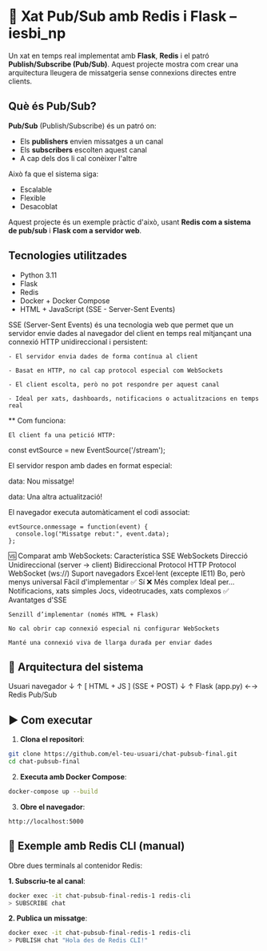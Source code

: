 # 💬 Xat Pub/Sub amb Redis i Flask – iesbi_np

Un xat en temps real implementat amb **Flask**, **Redis** i el patró **Publish/Subscribe (Pub/Sub)**. Aquest projecte mostra com crear una arquitectura lleugera de missatgeria sense connexions directes entre clients.

## Què és Pub/Sub?

**Pub/Sub** (Publish/Subscribe) és un patró on:

- Els **publishers** envien missatges a un canal
- Els **subscribers** escolten aquest canal
- A cap dels dos li cal conèixer l'altre

Això fa que el sistema siga:
- Escalable
- Flexible
- Desacoblat

Aquest projecte és un exemple pràctic d'això, usant **Redis com a sistema de pub/sub** i **Flask com a servidor web**.

## Tecnologies utilitzades

- Python 3.11
- Flask
- Redis
- Docker + Docker Compose
- HTML + JavaScript (SSE - Server-Sent Events)

SSE (Server-Sent Events) és una tecnologia web que permet que un servidor envie dades al navegador del client en temps real mitjançant una connexió HTTP unidireccional i persistent:

    - El servidor envia dades de forma contínua al client

    - Basat en HTTP, no cal cap protocol especial com WebSockets

    - El client escolta, però no pot respondre per aquest canal

    - Ideal per xats, dashboards, notificacions o actualitzacions en temps real

** Com funciona:

    El client fa una petició HTTP:

const evtSource = new EventSource('/stream');

El servidor respon amb dades en format especial:

data: Nou missatge!

data: Una altra actualització!

El navegador executa automàticament el codi associat:

    evtSource.onmessage = function(event) {
      console.log("Missatge rebut:", event.data);
    };

🆚 Comparat amb WebSockets:
Característica	SSE	WebSockets
Direcció	Unidireccional (server → client)	Bidireccional
Protocol	HTTP	Protocol WebSocket (ws://)
Suport navegadors	Excel·lent (excepte IE11)	Bo, però menys universal
Fàcil d'implementar	✅ Sí	❌ Més complex
Ideal per...	Notificacions, xats simples	Jocs, videotrucades, xats complexos
✅ Avantatges d'SSE

    Senzill d’implementar (només HTML + Flask)

    No cal obrir cap connexió especial ni configurar WebSockets

    Manté una connexió viva de llarga durada per enviar dades

## 🧱 Arquitectura del sistema

Usuari navegador
     ↓         ↑
  [ HTML + JS ] (SSE + POST)
       ↓         ↑
   Flask (app.py) ←→ Redis Pub/Sub

## ▶️ Com executar

1. **Clona el repositori**:

```bash
git clone https://github.com/el-teu-usuari/chat-pubsub-final.git
cd chat-pubsub-final
```

2. **Executa amb Docker Compose**:

```bash
docker-compose up --build
```

3. **Obre el navegador**:

```
http://localhost:5000
```

## 🔄 Exemple amb Redis CLI (manual)

Obre dues terminals al contenidor Redis:

**1. Subscriu-te al canal**:
```bash
docker exec -it chat-pubsub-final-redis-1 redis-cli
> SUBSCRIBE chat
```

**2. Publica un missatge**:
```bash
docker exec -it chat-pubsub-final-redis-1 redis-cli
> PUBLISH chat "Hola des de Redis CLI!"
```

